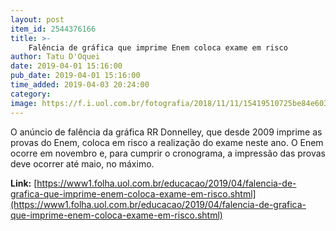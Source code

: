 ```yaml
---
layout: post
item_id: 2544376166
title: >-
    Falência de gráfica que imprime Enem coloca exame em risco
author: Tatu D'Oquei
date: 2019-04-01 15:16:00
pub_date: 2019-04-01 15:16:00
time_added: 2019-04-03 20:24:00
category: 
image: https://f.i.uol.com.br/fotografia/2018/11/11/15419510725be84e603fac5_1541951072_3x2_rt.jpg
---
```


O anúncio de falência da gráfica RR Donnelley, que desde 2009 imprime as provas do Enem, coloca em risco a realização do exame neste ano. O Enem ocorre em novembro e, para cumprir o cronograma, a impressão das provas deve ocorrer até maio, no máximo.

**Link:** [https://www1.folha.uol.com.br/educacao/2019/04/falencia-de-grafica-que-imprime-enem-coloca-exame-em-risco.shtml](https://www1.folha.uol.com.br/educacao/2019/04/falencia-de-grafica-que-imprime-enem-coloca-exame-em-risco.shtml)

